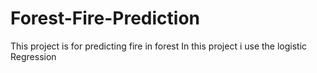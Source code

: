 # Forest-Fire-Prediction
This project is for predicting fire in forest
In this project i use the logistic Regression

